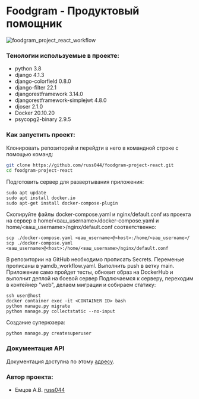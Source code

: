 # Foodgram - Продуктовый помощник
![foodgram_project_react_workflow](https://github.com/russ044/foodgram-project-react/actions/workflows/foodgram_workflow.yml/badge.svg)

### Тенологии используемые в проекте:
- python 3.8
- django 4.1.3
- django-colorfield 0.8.0
- django-filter 22.1
- djangorestframework 3.14.0
- djangorestframework-simplejwt 4.8.0
- djoser 2.1.0
- Docker 20.10.20
- psycopg2-binary 2.9.5

### Как запустить проект:
Клонировать репозиторий и перейдти в него в командной строке с помощью команд:
```sh
git clone https://github.com/russ044/foodgram-project-react.git
cd foodgram-project-react
```

Подготовить сервер для развертывания приложения:
```
sudo apt update
sudo apt install docker.io
sudo apt-get install docker-compose-plugin
```
Скопируйте файлы docker-compose.yaml и nginx/default.conf из проекта на сервер в home/<ваш_username>/docker-compose.yaml и home/<ваш_username>/nginx/default.conf соответственно:
```
scp ./docker-compose.yaml <ваш_username>@<host>:/home/<ваш_username>/
scp ./docker-compose.yaml <ваш_username>@<host>:/home/<ваш_username>/nginx/default.conf
```
В репозитории на GitHub необходимо прописать Secrets. Переменые прописаны в yamdb_workflow.yaml.
Выполнить push в ветку main. Приложение само пройдет тесты, обновит образ на DockerHub и выполнит деплой на боевой сервер
Подлючаемся к серверу, переходим в контейнер "web", делаем миграции и собираем статику:
```
ssh user@host
docker container exec -it <CONTAINER ID> bash
python manage.py migrate
python manage.py collectstatic --no-input
```
Создание суперюзера:
```
python manage.py createsuperuser
```
### Документация API
Документация доступна по этому [адресу](http://127.0.0.1/redoc).

### Автор проекта:
- Емцов А.В.  [russ044](https://github.com/russ044)
